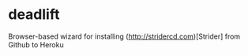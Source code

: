 deadlift
========

Browser-based wizard for installing (http://stridercd.com)[Strider] from Github to Heroku
